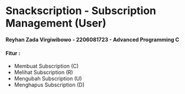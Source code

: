 # Snackscription - Subscription Management (User)
**Reyhan Zada Virgiwibowo - 2206081723 - Advanced Programming C**

#### Fitur : 
- Membuat Subscription (C)
- Melihat Subscription (R)
- Mengubah Subscription (U)
- Menghapus Subscription (D)
